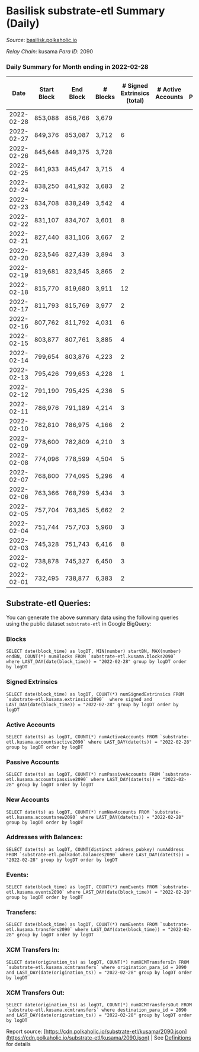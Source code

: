 # Basilisk substrate-etl Summary (Daily)

_Source_: [basilisk.polkaholic.io](https://basilisk.polkaholic.io)

*Relay Chain*: kusama
*Para ID*: 2090



### Daily Summary for Month ending in 2022-02-28


| Date | Start Block | End Block | # Blocks | # Signed Extrinsics (total) | # Active Accounts | # Passive | # New | # Addresses with Balances | # Events | # Transfers | # XCM Transfers In | # XCM Transfers Out | Issues | 
| ---- | ----------- | --------- | -------- | --------------------------- | ----------------- | --------- | ----- | ------------------------- | -------- | ----------- | ------------------ | ------------------- | ------ |
| 2022-02-28 | 853,088 | 856,766 | 3,679 |  |  |  |  | 11,915 | 11,040 |   |   |   |  |
| 2022-02-27 | 849,376 | 853,087 | 3,712 | 6 |  |  |  | 11,915 | 11,151 |   |   |   |  |
| 2022-02-26 | 845,648 | 849,375 | 3,728 |  |  |  |  | 11,915 | 11,187 |   |   |   |  |
| 2022-02-25 | 841,933 | 845,647 | 3,715 | 4 |  |  |  | 11,915 | 11,159 |   |   |   |  |
| 2022-02-24 | 838,250 | 841,932 | 3,683 | 2 |  |  |  | 11,915 | 11,056 |   |   |   |  |
| 2022-02-23 | 834,708 | 838,249 | 3,542 | 4 |  |  |  | 11,915 | 10,637 |   |   |   |  |
| 2022-02-22 | 831,107 | 834,707 | 3,601 | 8 |  |  |  | 11,915 | 10,822 |   |   |   |  |
| 2022-02-21 | 827,440 | 831,106 | 3,667 | 2 |  |  |  | 11,915 | 11,008 |   |   |   |  |
| 2022-02-20 | 823,546 | 827,439 | 3,894 | 3 |  |  |  | 11,915 | 11,691 |   |   |   |  |
| 2022-02-19 | 819,681 | 823,545 | 3,865 | 2 |  |  |  | 11,915 | 11,605 |   |   |   |  |
| 2022-02-18 | 815,770 | 819,680 | 3,911 | 12 |  |  |  | 11,915 | 11,761 |   |   |   |  |
| 2022-02-17 | 811,793 | 815,769 | 3,977 | 2 |  |  |  | 11,915 | 11,938 |   |   |   |  |
| 2022-02-16 | 807,762 | 811,792 | 4,031 | 6 |  |  |  | 11,915 | 12,112 |   |   |   |  |
| 2022-02-15 | 803,877 | 807,761 | 3,885 | 4 |  |  |  | 11,915 | 11,668 |   |   |   |  |
| 2022-02-14 | 799,654 | 803,876 | 4,223 | 2 |  |  |  | 11,915 | 12,676 |   |   |   |  |
| 2022-02-13 | 795,426 | 799,653 | 4,228 | 1 |  |  |  | 11,915 | 12,693 |   |   |   |  |
| 2022-02-12 | 791,190 | 795,425 | 4,236 | 5 |  |  |  | 11,915 | 12,721 |   |   |   |  |
| 2022-02-11 | 786,976 | 791,189 | 4,214 | 3 |  |  |  | 11,915 | 12,658 |   |   |   |  |
| 2022-02-10 | 782,810 | 786,975 | 4,166 | 2 |  |  |  | 11,915 | 12,505 |   |   |   |  |
| 2022-02-09 | 778,600 | 782,809 | 4,210 | 3 |  |  |  | 11,915 | 12,640 |   |   |   |  |
| 2022-02-08 | 774,096 | 778,599 | 4,504 | 5 |  |  |  | 11,915 | 13,528 |   |   |   |  |
| 2022-02-07 | 768,800 | 774,095 | 5,296 | 4 |  |  |  | 11,915 | 15,904 |   |   |   |  |
| 2022-02-06 | 763,366 | 768,799 | 5,434 | 3 |  |  |  | 11,915 | 16,312 |   |   |   |  |
| 2022-02-05 | 757,704 | 763,365 | 5,662 | 2 |  |  |  | 11,915 | 16,999 |   |   |   |  |
| 2022-02-04 | 751,744 | 757,703 | 5,960 | 3 |  |  |  | 11,915 | 17,895 |   |   |   |  |
| 2022-02-03 | 745,328 | 751,743 | 6,416 | 8 |  |  |  | 11,915 | 19,269 |   |   |   |  |
| 2022-02-02 | 738,878 | 745,327 | 6,450 | 3 |  |  |  | 11,915 | 19,362 |   |   |   |  |
| 2022-02-01 | 732,495 | 738,877 | 6,383 | 2 |  |  |  | 11,915 | 19,161 |   |   |   |  |

## Substrate-etl Queries:
You can generate the above summary data using the following queries using the public dataset `substrate-etl` in Google BigQuery:


### Blocks
```
SELECT date(block_time) as logDT, MIN(number) startBN, MAX(number) endBN, COUNT(*) numBlocks FROM `substrate-etl.kusama.blocks2090`  where LAST_DAY(date(block_time)) = "2022-02-28" group by logDT order by logDT
```


### Signed Extrinsics
```
SELECT date(block_time) as logDT, COUNT(*) numSignedExtrinsics FROM `substrate-etl.kusama.extrinsics2090`  where signed and LAST_DAY(date(block_time)) = "2022-02-28" group by logDT order by logDT
```


### Active Accounts
```
SELECT date(ts) as logDT, COUNT(*) numActiveAccounts FROM `substrate-etl.kusama.accountsactive2090` where LAST_DAY(date(ts)) = "2022-02-28" group by logDT order by logDT
```


### Passive Accounts
```
SELECT date(ts) as logDT, COUNT(*) numPassiveAccounts FROM `substrate-etl.kusama.accountspassive2090` where LAST_DAY(date(ts)) = "2022-02-28" group by logDT order by logDT
```


### New Accounts
```
SELECT date(ts) as logDT, COUNT(*) numNewAccounts FROM `substrate-etl.kusama.accountsnew2090` where LAST_DAY(date(ts)) = "2022-02-28" group by logDT order by logDT
```


### Addresses with Balances:
```
SELECT date(ts) as logDT, COUNT(distinct address_pubkey) numAddress FROM `substrate-etl.polkadot.balances2090` where LAST_DAY(date(ts)) = "2022-02-28" group by logDT order by logDT
```


### Events:
```
SELECT date(block_time) as logDT, COUNT(*) numEvents FROM `substrate-etl.kusama.events2090` where LAST_DAY(date(block_time)) = "2022-02-28" group by logDT order by logDT
```


### Transfers:
```
SELECT date(block_time) as logDT, COUNT(*) numEvents FROM `substrate-etl.kusama.transfers2090` where LAST_DAY(date(block_time)) = "2022-02-28" group by logDT order by logDT
```


### XCM Transfers In:
```
SELECT date(origination_ts) as logDT, COUNT(*) numXCMTransfersIn FROM `substrate-etl.kusama.xcmtransfers` where origination_para_id = 2090 and LAST_DAY(date(origination_ts)) = "2022-02-28" group by logDT order by logDT
```


### XCM Transfers Out:
```
SELECT date(origination_ts) as logDT, COUNT(*) numXCMTransfersOut FROM `substrate-etl.kusama.xcmtransfers` where destination_para_id = 2090 and LAST_DAY(date(origination_ts)) = "2022-02-28" group by logDT order by logDT
```



Report source: [https://cdn.polkaholic.io/substrate-etl/kusama/2090.json](https://cdn.polkaholic.io/substrate-etl/kusama/2090.json) | See [Definitions](/DEFINITIONS.md) for details
